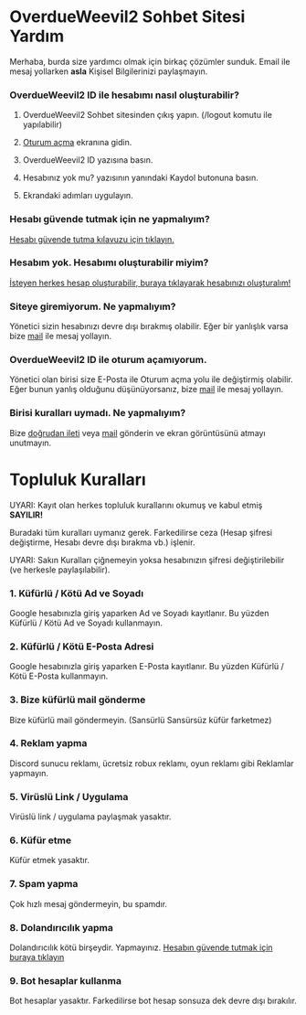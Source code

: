 # OverdueWeevil2 Sohbet Sitesi Yardım
Merhaba, burda size yardımcı olmak için birkaç çözümler sunduk. Email ile mesaj yollarken **asla** Kişisel Bilgilerinizi paylaşmayın.
### OverdueWeevil2 ID ile hesabımı nasıl oluşturabilir?
1. OverdueWeevil2 Sohbet sitesinden çıkış yapın. (/logout komutu ile yapılabilir)

2. [Oturum açma](//overdueweevil2.cloud.mattermost.com/login) ekranına gidin.

2. OverdueWeevil2 ID yazısına basın.

3. Hesabınız yok mu? yazısının yanındaki Kaydol butonuna basın.

4. Ekrandaki adımları uygulayın.
### Hesabı güvende tutmak için ne yapmalıyım?
[Hesabı güvende tutma kılavuzu için tıklayın.](Hesap.md#hesab%C4%B1n%C4%B1z%C4%B1-g%C3%BCvende-tutma-k%C4%B1lavuzu)
### Hesabım yok. Hesabımı oluşturabilir miyim?
[İsteyen herkes hesap oluşturabilir, buraya tıklayarak hesabınızı oluşturalım!](https://overdueweevil2.cloud.mattermost.com/signup_user_complete)
### Siteye giremiyorum. Ne yapmalıyım?
Yönetici sizin hesabınızı devre dışı bırakmış olabilir. Eğer bir yanlışlık varsa bize [mail](mailto:mail@overdueweevil2.tk) ile mesaj yollayın.
### OverdueWeevil2 ID ile oturum açamıyorum.
Yönetici olan birisi size E-Posta ile Oturum açma yolu ile değiştirmiş olabilir. Eğer bunun yanlış olduğunu düşünüyorsanız, bize [mail](mailto:61hasanabdullahuygun@gmail.com) ile mesaj yollayın.
### Birisi kuralları uymadı. Ne yapmalıyım?
Bize [doğrudan ileti](https://overdueweevil2.cloud.mattermost.com/main/messages/@overdueweevil2) veya [mail](mailto:mail@overdueweevil2.tk) gönderin ve ekran görüntüsünü atmayı unutmayın.
# Topluluk Kuralları
UYARI: Kayıt olan herkes topluluk kurallarını okumuş ve kabul etmiş **SAYILIR!**

Buradaki tüm kuralları uymanız gerek. Farkedilirse ceza (Hesap şifresi değiştirme, Hesabı devre dışı bırakma vb.) işlenir.

UYARI: Sakın Kuralları çiğnemeyin yoksa hesabınızın şifresi değiştirilebilir (ve herkesle paylaşılabilir).
### 1. Küfürlü / Kötü Ad ve Soyadı
Google hesabınızla giriş yaparken Ad ve Soyadı kayıtlanır. Bu yüzden Küfürlü / Kötü Ad ve Soyadı kullanmayın.
### 2. Küfürlü / Kötü E-Posta Adresi
Google hesabınızla giriş yaparken E-Posta kayıtlanır. Bu yüzden Küfürlü / Kötü E-Posta kullanmayın.
### 3. Bize küfürlü mail gönderme
Bize küfürlü mail göndermeyin. (Sansürlü Sansürsüz küfür farketmez)
### 4. Reklam yapma
Discord sunucu reklamı, ücretsiz robux reklamı, oyun reklamı gibi Reklamlar yapmayın.
### 5. Virüslü Link / Uygulama
Virüslü link / uygulama paylaşmak yasaktır.
### 6. Küfür etme
Küfür etmek yasaktır.
### 7. Spam yapma
Çok hızlı mesaj göndermeyin, bu spamdır.
### 8. Dolandırıcılık yapma
Dolandırıcılık kötü birşeydir. Yapmayınız. [Hesabın güvende tutmak için buraya tıklayın](Hesap.md#hesab%C4%B1n%C4%B1z%C4%B1-g%C3%BCvende-tutma-k%C4%B1lavuzu)
### 9. Bot hesaplar kullanma
Bot hesaplar yasaktır. Farkedilirse bot hesap sonsuza dek devre dışı bırakılır.
